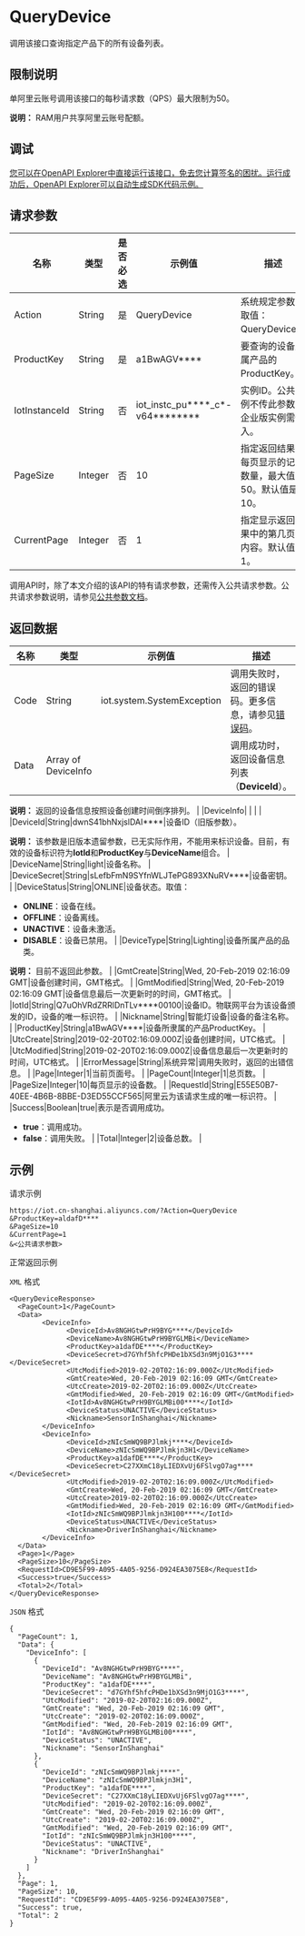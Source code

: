 # QueryDevice

调用该接口查询指定产品下的所有设备列表。

## 限制说明

单阿里云账号调用该接口的每秒请求数（QPS）最大限制为50。

**说明：** RAM用户共享阿里云账号配额。

## 调试

[您可以在OpenAPI Explorer中直接运行该接口，免去您计算签名的困扰。运行成功后，OpenAPI Explorer可以自动生成SDK代码示例。](https://api.aliyun.com/#product=Iot&api=QueryDevice&type=RPC&version=2018-01-20)

## 请求参数

|名称|类型|是否必选|示例值|描述|
|--|--|----|---|--|
|Action|String|是|QueryDevice|系统规定参数。取值：QueryDevice。 |
|ProductKey|String|是|a1BwAGV\*\*\*\*|要查询的设备所属产品的ProductKey。 |
|IotInstanceId|String|否|iot\_instc\_pu\*\*\*\*\_c\*-v64\*\*\*\*\*\*\*\*|实例ID。公共实例不传此参数，企业版实例需传入。 |
|PageSize|Integer|否|10|指定返回结果中每页显示的记录数量，最大值是50。默认值是10。 |
|CurrentPage|Integer|否|1|指定显示返回结果中的第几页的内容。默认值是 1。 |

调用API时，除了本文介绍的该API的特有请求参数，还需传入公共请求参数。公共请求参数说明，请参见[公共参数文档](~~30561~~)。

## 返回数据

|名称|类型|示例值|描述|
|--|--|---|--|
|Code|String|iot.system.SystemException|调用失败时，返回的错误码。更多信息，请参见[错误码](~~87387~~)。 |
|Data|Array of DeviceInfo| |调用成功时，返回设备信息列表（**DeviceId**）。

 **说明：** 返回的设备信息按照设备创建时间倒序排列。 |
|DeviceInfo| | | |
|DeviceId|String|dwnS41bhNxjslDAI\*\*\*\*|设备ID（旧版参数）。

 **说明：** 该参数是旧版本遗留参数，已无实际作用，不能用来标识设备。目前，有效的设备标识符为**IotId**和**ProductKey**与**DeviceName**组合。 |
|DeviceName|String|light|设备名称。 |
|DeviceSecret|String|sLefbFmN9SYfnWLJTePG893XNuRV\*\*\*\*|设备密钥。 |
|DeviceStatus|String|ONLINE|设备状态。取值：

 -   **ONLINE**：设备在线。
-   **OFFLINE**：设备离线。
-   **UNACTIVE**：设备未激活。
-   **DISABLE**：设备已禁用。 |
|DeviceType|String|Lighting|设备所属产品的品类。

 **说明：** 目前不返回此参数。 |
|GmtCreate|String|Wed, 20-Feb-2019 02:16:09 GMT|设备创建时间，GMT格式。 |
|GmtModified|String|Wed, 20-Feb-2019 02:16:09 GMT|设备信息最后一次更新时的时间，GMT格式。 |
|IotId|String|Q7uOhVRdZRRlDnTLv\*\*\*\*00100|设备ID。物联网平台为该设备颁发的ID，设备的唯一标识符。 |
|Nickname|String|智能灯设备|设备的备注名称。 |
|ProductKey|String|a1BwAGV\*\*\*\*|设备所隶属的产品ProductKey。 |
|UtcCreate|String|2019-02-20T02:16:09.000Z|设备创建时间，UTC格式。 |
|UtcModified|String|2019-02-20T02:16:09.000Z|设备信息最后一次更新时的时间，UTC格式。 |
|ErrorMessage|String|系统异常|调用失败时，返回的出错信息。 |
|Page|Integer|1|当前页面号。 |
|PageCount|Integer|1|总页数。 |
|PageSize|Integer|10|每页显示的设备数。 |
|RequestId|String|E55E50B7-40EE-4B6B-8BBE-D3ED55CCF565|阿里云为该请求生成的唯一标识符。 |
|Success|Boolean|true|表示是否调用成功。

 -   **true**：调用成功。
-   **false**：调用失败。 |
|Total|Integer|2|设备总数。 |

## 示例

请求示例

```
https://iot.cn-shanghai.aliyuncs.com/?Action=QueryDevice
&ProductKey=aldafD****
&PageSize=10
&CurrentPage=1
&<公共请求参数>
```

正常返回示例

`XML` 格式

```
<QueryDeviceResponse>
  <PageCount>1</PageCount>
  <Data>
        <DeviceInfo>
              <DeviceId>Av8NGHGtwPrH9BYG****</DeviceId>
              <DeviceName>Av8NGHGtwPrH9BYGLMBi</DeviceName>
              <ProductKey>a1dafDE****</ProductKey>
              <DeviceSecret>d7GYhf5hfcPHDe1bXSd3n9MjO1G3****</DeviceSecret>
              <UtcModified>2019-02-20T02:16:09.000Z</UtcModified>
              <GmtCreate>Wed, 20-Feb-2019 02:16:09 GMT</GmtCreate>
              <UtcCreate>2019-02-20T02:16:09.000Z</UtcCreate>
              <GmtModified>Wed, 20-Feb-2019 02:16:09 GMT</GmtModified>
              <IotId>Av8NGHGtwPrH9BYGLMBi00****</IotId>
              <DeviceStatus>UNACTIVE</DeviceStatus>
              <Nickname>SensorInShanghai</Nickname>
        </DeviceInfo>
        <DeviceInfo>
              <DeviceId>zNIcSmWQ9BPJlmkj****</DeviceId>
              <DeviceName>zNIcSmWQ9BPJlmkjn3H1</DeviceName>
              <ProductKey>a1dafDE****</ProductKey>
              <DeviceSecret>C27XXmC18yLIEDXvUj6FSlvgO7ag****</DeviceSecret>
              <UtcModified>2019-02-20T02:16:09.000Z</UtcModified>
              <GmtCreate>Wed, 20-Feb-2019 02:16:09 GMT</GmtCreate>
              <UtcCreate>2019-02-20T02:16:09.000Z</UtcCreate>
              <GmtModified>Wed, 20-Feb-2019 02:16:09 GMT</GmtModified>
              <IotId>zNIcSmWQ9BPJlmkjn3H100****</IotId>
              <DeviceStatus>UNACTIVE</DeviceStatus>
              <Nickname>DriverInShanghai</Nickname>
        </DeviceInfo>
  </Data>
  <Page>1</Page>
  <PageSize>10</PageSize>
  <RequestId>CD9E5F99-A095-4A05-9256-D924EA3075E8</RequestId>
  <Success>true</Success>
  <Total>2</Total>
</QueryDeviceResponse>
```

`JSON` 格式

```
{
  "PageCount": 1, 
  "Data": {
    "DeviceInfo": [
      {
        "DeviceId": "Av8NGHGtwPrH9BYG****", 
        "DeviceName": "Av8NGHGtwPrH9BYGLMBi", 
        "ProductKey": "a1dafDE****", 
        "DeviceSecret": "d7GYhf5hfcPHDe1bXSd3n9MjO1G3****", 
        "UtcModified": "2019-02-20T02:16:09.000Z", 
        "GmtCreate": "Wed, 20-Feb-2019 02:16:09 GMT", 
        "UtcCreate": "2019-02-20T02:16:09.000Z", 
        "GmtModified": "Wed, 20-Feb-2019 02:16:09 GMT", 
        "IotId": "Av8NGHGtwPrH9BYGLMBi00****", 
        "DeviceStatus": "UNACTIVE", 
        "Nickname": "SensorInShanghai"
      }, 
      {
        "DeviceId": "zNIcSmWQ9BPJlmkj****", 
        "DeviceName": "zNIcSmWQ9BPJlmkjn3H1", 
        "ProductKey": "a1dafDE****", 
        "DeviceSecret": "C27XXmC18yLIEDXvUj6FSlvgO7ag****", 
        "UtcModified": "2019-02-20T02:16:09.000Z", 
        "GmtCreate": "Wed, 20-Feb-2019 02:16:09 GMT", 
        "UtcCreate": "2019-02-20T02:16:09.000Z", 
        "GmtModified": "Wed, 20-Feb-2019 02:16:09 GMT", 
        "IotId": "zNIcSmWQ9BPJlmkjn3H100****", 
        "DeviceStatus": "UNACTIVE", 
        "Nickname": "DriverInShanghai"
      }
    ]
  }, 
  "Page": 1, 
  "PageSize": 10, 
  "RequestId": "CD9E5F99-A095-4A05-9256-D924EA3075E8", 
  "Success": true, 
  "Total": 2
}
```

